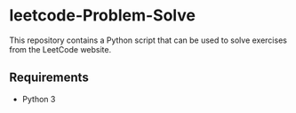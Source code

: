# leetcode-Problem-Solve


This repository contains a Python script that can be used to solve exercises from the LeetCode website. 

## Requirements

- Python 3
